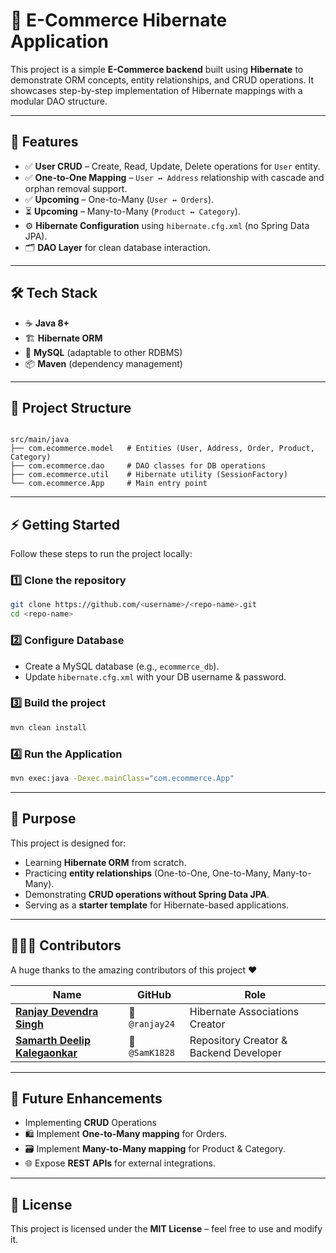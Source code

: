 # 🛒 E-Commerce Hibernate Application

This project is a simple **E-Commerce backend** built using **Hibernate** to demonstrate ORM concepts, entity relationships, and CRUD operations. It showcases step-by-step implementation of Hibernate mappings with a modular DAO structure.

---

## 🚀 Features

- ✅ **User CRUD** – Create, Read, Update, Delete operations for `User` entity.  
- ✅ **One-to-One Mapping** – `User ↔ Address` relationship with cascade and orphan removal support.  
- ✅ **Upcoming** – One-to-Many (`User ↔ Orders`).  
- ⏳ **Upcoming** – Many-to-Many (`Product ↔ Category`).  
- ⚙️ **Hibernate Configuration** using `hibernate.cfg.xml` (no Spring Data JPA).  
- 🗂️ **DAO Layer** for clean database interaction.  

---

## 🛠️ Tech Stack

- ☕ **Java 8+**  
- 🏗️ **Hibernate ORM**  
- 🐬 **MySQL** (adaptable to other RDBMS)  
- 📦 **Maven** (dependency management)  

---

## 📂 Project Structure

```

src/main/java
├── com.ecommerce.model   # Entities (User, Address, Order, Product, Category)
├── com.ecommerce.dao     # DAO classes for DB operations
├── com.ecommerce.util    # Hibernate utility (SessionFactory)
└── com.ecommerce.App     # Main entry point

````

---

## ⚡ Getting Started

Follow these steps to run the project locally:

### 1️⃣ Clone the repository
```bash
git clone https://github.com/<username>/<repo-name>.git
cd <repo-name>
````

### 2️⃣ Configure Database

* Create a MySQL database (e.g., `ecommerce_db`).
* Update `hibernate.cfg.xml` with your DB username & password.

### 3️⃣ Build the project

```bash
mvn clean install
```

### 4️⃣ Run the Application

```bash
mvn exec:java -Dexec.mainClass="com.ecommerce.App"
```

---

## 🎯 Purpose

This project is designed for:

* Learning **Hibernate ORM** from scratch.
* Practicing **entity relationships** (One-to-One, One-to-Many, Many-to-Many).
* Demonstrating **CRUD operations without Spring Data JPA**.
* Serving as a **starter template** for Hibernate-based applications.

---

## 🧑‍🤝‍🧑 Contributors

A huge thanks to the amazing contributors of this project ❤️

| Name                                                              | GitHub                  | Role                                       |
| ----------------------------------------------------------------- | ----------------------- | ------------------------------------------ |
| [**Ranjay Devendra Singh**](https://github.com/ranjay24)          | 🐙 `@ranjay24`          | Hibernate Associations Creator |
| [**Samarth Deelip Kalegaonkar**](https://github.com/SamK1828) | 🐙 `@SamK1828` | Repository Creator & Backend Developer            |

---

## 🔮 Future Enhancements
* Implementing **CRUD** Operations
* 🛍️ Implement **One-to-Many mapping** for Orders.
* 🗃️ Implement **Many-to-Many mapping** for Product & Category.
* 🌐 Expose **REST APIs** for external integrations.

---

## 📜 License

This project is licensed under the **MIT License** – feel free to use and modify it.
